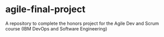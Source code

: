# agile-final-project
A repository to complete the honors project for the Agile Dev and Scrum course  (IBM DevOps and Software Engineering)
